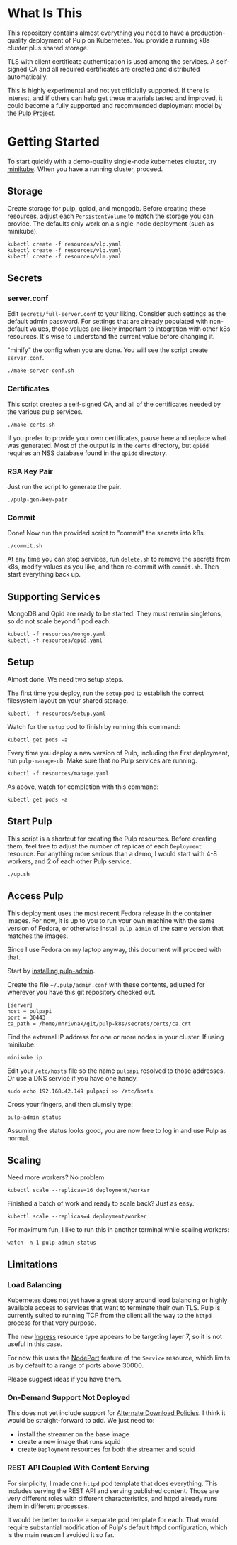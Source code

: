 What Is This
============

This repository contains almost everything you need to have a production-quality
deployment of Pulp on Kubernetes. You provide a running k8s cluster plus
shared storage.

TLS with client certificate authentication is used among the services. A
self-signed CA and all required certificates are created and distributed
automatically.

This is highly experimental and not yet officially supported. If there is interest,
and if others can help get these materials tested and improved, it could become
a fully supported and recommended deployment model by the
[Pulp Project](http://pulpproject.org/).


Getting Started
===============

To start quickly with a demo-quality single-node kubernetes cluster, try
[minikube](https://kubernetes.io/docs/getting-started-guides/minikube/). When
you have a running cluster, proceed.

Storage
-------

Create storage for pulp, qpidd, and mongodb. Before creating these resources,
adjust each `PersistentVolume` to match the storage you can provide. The
defaults only work on a single-node deployment (such as minikube).

    kubectl create -f resources/vlp.yaml
    kubectl create -f resources/vlq.yaml
    kubectl create -f resources/vlm.yaml


Secrets
-------

### server.conf

Edit `secrets/full-server.conf` to your liking. Consider such settings as the
default admin password. For settings that are already populated with
non-default values, those values are likely important to integration with other
k8s resources. It's wise to understand the current value before changing it.

"minify" the config when you are done. You will see the script create
`server.conf`.

    ./make-server-conf.sh

### Certificates

This script creates a self-signed CA, and all of the certificates needed by the
various pulp services.

    ./make-certs.sh

If you prefer to provide your own certificates, pause here and replace what was
generated. Most of the output is in the `certs` directory, but `qpidd` requires
an NSS database found in the `qpidd` directory.

### RSA Key Pair

Just run the script to generate the pair.

    ./pulp-gen-key-pair

### Commit

Done! Now run the provided script to "commit" the secrets into k8s.

    ./commit.sh

At any time you can stop services, run `delete.sh` to remove the secrets from
k8s, modify values as you like, and then re-commit with `commit.sh`. Then start
everything back up.


Supporting Services
-------------------

MongoDB and Qpid are ready to be started. They must remain singletons, so do
not scale beyond 1 pod each.

    kubectl -f resources/mongo.yaml
    kubectl -f resources/qpid.yaml


Setup
-----

Almost done. We need two setup steps.

The first time you deploy, run the `setup` pod to establish the correct
filesystem layout on your shared storage.

    kubectl -f resources/setup.yaml

Watch for the `setup` pod to finish by running this command:

    kubectl get pods -a

Every time you deploy a new version of Pulp, including the first deployment,
run `pulp-manage-db`. Make sure that no Pulp services are running.

    kubectl -f resources/manage.yaml

As above, watch for completion with this command:

    kubectl get pods -a


Start Pulp
----------

This script is a shortcut for creating the Pulp resources. Before creating
them, feel free to adjust the number of replicas of each `Deployment` resource.
For anything more serious than a demo, I would start with 4-8 workers, and 2 of
each other Pulp service.

    ./up.sh


Access Pulp
-----------

This deployment uses the most recent Fedora release in the container images.
For now, it is up to you to run your own machine with the same version of
Fedora, or otherwise install `pulp-admin` of the same version that matches the
images.

Since I use Fedora on my laptop anyway, this document will proceed with that.

Start by [installing pulp-admin](http://docs.pulpproject.org/user-guide/installation/f24+.html#admin-client).

Create the file `~/.pulp/admin.conf` with these contents, adjusted for wherever
you have this git repository checked out.

    [server]
    host = pulpapi
    port = 30443
    ca_path = /home/mhrivnak/git/pulp-k8s/secrets/certs/ca.crt

Find the external IP address for one or more nodes in your cluster. If using
minikube:

    minikube ip

Edit your `/etc/hosts` file so the name `pulpapi` resolved to those addresses.
Or use a DNS service if you have one handy.

    sudo echo 192.168.42.149 pulpapi >> /etc/hosts 

Cross your fingers, and then clumsily type:

    pulp-admin status

Assuming the status looks good, you are now free to log in and use Pulp as
normal.


Scaling
-------

Need more workers? No problem.

    kubectl scale --replicas=16 deployment/worker

Finished a batch of work and ready to scale back? Just as easy.

    kubectl scale --replicas=4 deployment/worker

For maximum fun, I like to run this in another terminal while scaling workers:

    watch -n 1 pulp-admin status


Limitations
-----------

### Load Balancing

Kubernetes does not yet have a great story around load balancing or highly
available access to services that want to terminate their own TLS. Pulp is
currently suited to running TCP from the client all the way to the `httpd`
process for that very purpose.

The new [Ingress](https://kubernetes.io/docs/user-guide/ingress/) resource type
appears to be targeting layer 7, so it is not useful in this case.

For now this uses the
[NodePort](https://kubernetes.io/docs/user-guide/services/#type-nodeport)
feature of the `Service` resource, which limits us by default to a range of
ports above 30000.

Please suggest ideas if you have them.

### On-Demand Support Not Deployed

This does not yet include support for [Alternate Download
Policies](http://docs.pulpproject.org/user-guide/deferred-download.html).
I think it would be straight-forward to add. We just need to:

- install the streamer on the base image
- create a new image that runs squid
- create `Deployment` resources for both the streamer and squid

### REST API Coupled With Content Serving

For simplicity, I made one `httpd` pod template that does everything. This
includes serving the REST API and serving published content. Those are very
different roles with different characteristics, and httpd already runs them in
different processes.

It would be better to make a separate pod template for each. That would require
substantial modification of Pulp's default httpd configuration, which is the
main reason I avoided it so far.
